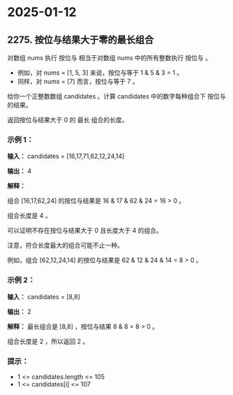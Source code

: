 # 2025-01-12

## 2275. 按位与结果大于零的最长组合

对数组 nums 执行 按位与 相当于对数组 nums 中的所有整数执行 按位与 。

- 例如，对 nums = [1, 5, 3] 来说，按位与等于 1 & 5 & 3 = 1 。
- 同样，对 nums = [7] 而言，按位与等于 7 。

给你一个正整数数组 candidates 。计算 candidates 中的数字每种组合下 按位与 的结果。

返回按位与结果大于 0 的 最长 组合的长度。



### 示例 1：

**输入：** candidates = [16,17,71,62,12,24,14]

**输出：** 4

**解释：** 

组合 [16,17,62,24] 的按位与结果是 16 & 17 & 62 & 24 = 16 > 0 。

组合长度是 4 。

可以证明不存在按位与结果大于 0 且长度大于 4 的组合。

注意，符合长度最大的组合可能不止一种。

例如，组合 [62,12,24,14] 的按位与结果是 62 & 12 & 24 & 14 = 8 > 0 。

### 示例 2：

**输入：** candidates = [8,8]

**输出：** 2

**解释：** 最长组合是 [8,8] ，按位与结果 8 & 8 = 8 > 0 。

组合长度是 2 ，所以返回 2 。


### 提示：

- 1 <= candidates.length <= 105
- 1 <= candidates[i] <= 107